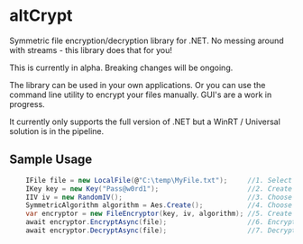 # altCrypt
Symmetric file encryption/decryption library for .NET. No messing around with streams - this library does that for you!

This is currently in alpha. Breaking changes will be ongoing.

The library can be used in your own applications.
Or you can use the command line utility to encrypt your files manually.
GUI's are a work in progress.

It currently only supports the full version of .NET but a WinRT / Universal solution is in the pipeline.

## Sample Usage
```c#
    IFile file = new LocalFile(@"C:\temp\MyFile.txt");     //1. Select a file to be encrypted
    IKey key = new Key("Pass@w0rd1");                      //2. Create a key
    IIV iv = new RandomIV();                               //3. Choose how you want an IV / nonce to be generated per file
    SymmetricAlgorithm algorithm = Aes.Create();           //4. Choose the algorithm you would like to use
    var encryptor = new FileEncryptor(key, iv, algorithm); //5. Create the encryptor
    await encryptor.EncryptAsync(file);                    //6. Encrypt the file
    await encryptor.DecryptAsync(file);                    //7. Decrypt the file
```
